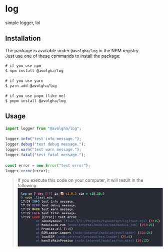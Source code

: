 # log

simple logger, lol

## Installation

The package is available under `@avolgha/log` in the NPM registry.  
Just use one of these commands to install the package:

```shell
# if you use npm
$ npm install @avolgha/log

# if you use yarn
$ yarn add @avolgha/log

# if you use pnpm (like me)
$ pnpm install @avolgha/log
```

## Usage

```typescript
import logger from "@avolgha/log";

logger.info("test info message.");
logger.debug("test debug message.");
logger.warn("test warn message.");
logger.fatal("test fatal message.");

const error = new Error("test error");
logger.error(error);
```

> If you execute this code on your computer,
> it will result in the following:
> ![example image](.github/example.png)
